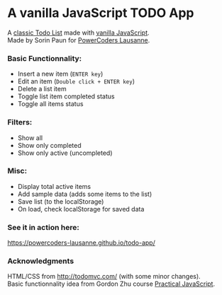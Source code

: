 # A vanilla JavaScript TODO App
A [classic Todo List](http://todomvc.com/examples/vanillajs/) made with [vanilla  JavaScript](https://en.wikipedia.org/wiki/JavaScript).<br>
Made by Sorin Paun for [PowerCoders Lausanne](https://powercoders.org).

### Basic Functionnality:
* Insert a new item (`ENTER key`)
* Edit an item  (`Double click + ENTER key`)
* Delete a list item
* Toggle list item completed status
* Toggle all items status

### Filters:
* Show all
* Show only completed
* Show only active (uncompleted)

### Misc:
* Display total active items
* Add sample data (adds some items to the list)
* Save list (to the localStorage)
* On load, check localStorage for saved data

### See it in action here:<br>
https://powercoders-lausanne.github.io/todo-app/


### Acknowledgments
HTML/CSS from http://todomvc.com/ (with some minor changes).<br>
Basic functionnality idea from Gordon Zhu course [Practical JavaScript](https://watchandcode.com/p/practical-javascript).